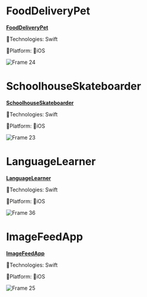 # FoodDeliveryPet

<a href="https://github.com/maksimir91/FoodDeliveryPet/tree/main/FoodDeliveryPet">**FoodDeliveryPet**</a>

🔨Technologies: Swift

🚀Platform: 📱iOS

![Frame 24](https://github.com/user-attachments/assets/c7dc25f9-a7aa-4ab1-92a6-56c4070e20d9)

# SchoolhouseSkateboarder

<a href="https://github.com/maksimir91/SchoolhouseSkateboarder/tree/main/SchoolhouseSkateboarder">**SchoolhouseSkateboarder**</a>

🔨Technologies: Swift

🚀Platform: 📱iOS

![Frame 23](https://github.com/user-attachments/assets/f5b40410-9337-4091-901b-bf1de5eda722)

# LanguageLearner

<a href="https://github.com/maksimir91/LanguageLearner/tree/main/LanguageLearner.xcodeproj">**LanguageLearner**</a>

🔨Technologies: Swift

🚀Platform: 📱iOS

![Frame 36](https://github.com/user-attachments/assets/47f83bc0-a009-4b48-b811-beb08f905643)

# ImageFeedApp

<a href="https://github.com/maksimir91/ImageFeedApp/tree/main/ImageFeedApp">**ImageFeedApp**</a>

🔨Technologies: Swift

🚀Platform: 📱iOS

![Frame 25](https://github.com/user-attachments/assets/584124c3-06a9-4153-8beb-5b5d4a0d5634)

